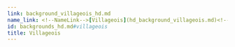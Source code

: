 ```yaml
---
link: background_villageois_hd.md
name_link: <!--NameLink-->[Villageois](hd_background_villageois.md)<!--/NameLink-->
id: backgrounds_hd.md#villageois
title: Villageois
---
```


